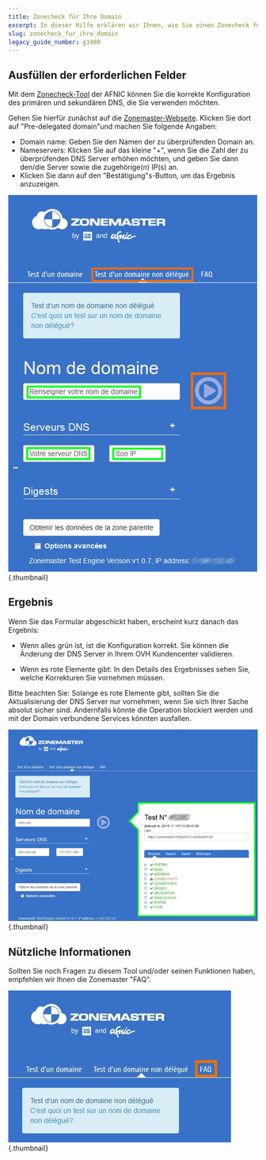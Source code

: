 ```yaml
---
title: Zonecheck für Ihre Domain
excerpt: In dieser Hilfe erklären wir Ihnen, wie Sie einen Zonecheck für Ihre Domain durchführen
slug: zonecheck_fur_ihre_domain
legacy_guide_number: g1980
---
```



## Ausfüllen der erforderlichen Felder
Mit dem [Zonecheck-Tool](https://zonemaster.fr/) der AFNIC können Sie die korrekte Konfiguration des primären und sekundären DNS, die Sie verwenden möchten.

Gehen Sie hierfür zunächst auf die [Zonemaster-Webseite](https://zonemaster.fr/).
Klicken Sie dort auf "Pre-delegated domain"und machen Sie folgende Angaben:


- Domain name: Geben Sie den Namen der zu überprüfenden Domain an.
- Nameservers: Klicken Sie auf das kleine "+", wenn Sie die Zahl der zu überprüfenden DNS Server erhöhen möchten, und geben Sie dann den/die Server sowie die zugehörige(n) IP(s) an.
- Klicken Sie dann auf den "Bestätigung"s-Button, um das Ergebnis anzuzeigen.



![](images/img_3213.jpg){.thumbnail}


## Ergebnis
Wenn Sie das Formular abgeschickt haben, erscheint kurz danach das Ergebnis:


- Wenn alles grün ist, ist die Konfiguration korrekt. Sie können die Änderung der DNS Server in Ihrem OVH Kundencenter validieren.

- Wenn es rote Elemente gibt: In den Details des Ergebnisses sehen Sie, welche Korrekturen Sie vornehmen müssen.

Bitte beachten Sie: Solange es rote Elemente gibt, sollten Sie die Aktualisierung der DNS Server nur vornehmen, wenn Sie sich Ihrer Sache absolut sicher sind. Andernfalls könnte die Operation blockiert werden und mit der Domain verbundene Services könnten ausfallen.

![](images/img_3211.jpg){.thumbnail}


## Nützliche Informationen
Sollten Sie noch Fragen zu diesem Tool und/oder seinen Funktionen haben, empfehlen wir Ihnen die Zonemaster "FAQ".

![](images/img_3212.jpg){.thumbnail}

